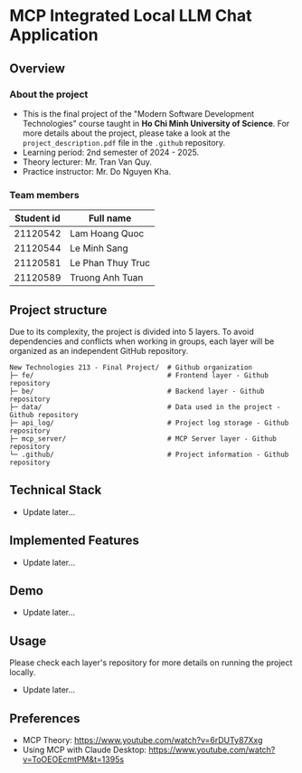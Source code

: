 # MCP Integrated Local LLM Chat Application

## Overview

### About the project

- This is the final project of the "Modern Software Development Technologies" course taught in **Ho Chi Minh University of Science**. For more details about the project, please take a look at the `project_description.pdf` file in the `.github` repository.
- Learning period: 2nd semester of 2024 - 2025.
- Theory lecturer: Mr. Tran Van Quy.
- Practice instructor: Mr. Do Nguyen Kha.

### Team members

| Student id | Full name         |
| ---------- | ----------------- |
| 21120542   | Lam Hoang Quoc    |
| 21120544   | Le Minh Sang      |
| 21120581   | Le Phan Thuy Truc |
| 21120589   | Truong Anh Tuan   |

## Project structure

Due to its complexity, the project is divided into 5 layers. To avoid dependencies and conflicts when working in groups, each layer will be organized as an independent GitHub repository.

```
New Technologies 213 - Final Project/  # Github organization
├─ fe/                                 # Frontend layer - Github repository
├─ be/                                 # Backend layer - Github repository
├─ data/                               # Data used in the project - Github repository
├─ api_log/                            # Project log storage - Github repository
├─ mcp_server/                         # MCP Server layer - Github repository
└─ .github/                            # Project information - Github repository
```

## Technical Stack

- Update later...

## Implemented Features

- Update later...

## Demo

- Update later...

## Usage

Please check each layer's repository for more details on running the project locally.

- Update later...

## Preferences

- MCP Theory: https://www.youtube.com/watch?v=6rDUTy87Xxg
- Using MCP with Claude Desktop: https://www.youtube.com/watch?v=ToOEOEcmtPM&t=1395s

